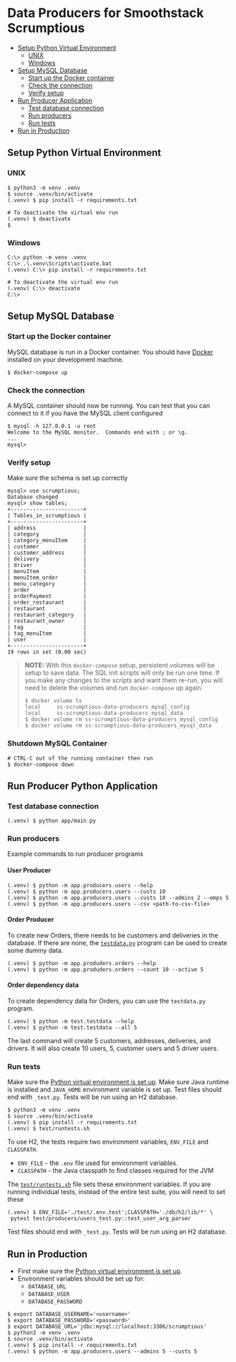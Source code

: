 # Data Producers for Smoothstack Scrumptious

* [Setup Python Virtual Environment](#setup-python-virtual-environment)
    * [UNIX](#unix)
    * [Windows](#windows)
* [Setup MySQL Database](#setup-mysql-database)
    * [Start up the Docker container](#start-up-the-docker-container)
    * [Check the connection](#check-the-connection)
    * [Verify setup](#verify-setup)
* [Run Producer Application](#run-producer-python-application)
    * [Test database connection](#test-database-connection)
    * [Run producers](#run-producers)
    * [Run tests](#run-tests)
* [Run in Production](#run-in-production)


## Setup Python Virtual Environment

### UNIX
```shell
$ python3 -m venv .venv
$ source .venv/bin/activate
(.venv) $ pip install -r requirements.txt

# To deactivate the virtual env run
(.venv) $ deactivate
$
```

### Windows

```shell
C:\> python -m venv .venv
C:\> .\.venv\Scripts\activate.bat
(.venv) C:\> pip install -r requirements.txt

# To deactivate the virtual env run
(.venv) C:\> deactivate
C:\>
```

## Setup MySQL Database

### Start up the Docker container

MySQL database is run in a Docker container. You should have [Docker][docker] installed on your development machine.

```shell
$ docker-compose up
```

### Check the connection

A MySQL container should now be running. You can test that you can connect to it if you have the MySQL client configured

```
$ mysql -h 127.0.0.1 -u root
Welcome to the MySQL monitor.  Commands end with ; or \g.
...
mysql>
```

### Verify setup

Make sure the schema is set up correctly

```
mysql> use scrumptious;
Database changed
mysql> show tables;
+-----------------------+
| Tables_in_scrumptious |
+-----------------------+
| address               |
| category              |
| category_menuItem     |
| customer              |
| customer_address      |
| delivery              |
| driver                |
| menuItem              |
| menuItem_order        |
| menu_category         |
| order                 |
| orderPayment          |
| order_restaurant      |
| restaurant            |
| restaurant_category   |
| restaurant_owner      |
| tag                   |
| tag_menuItem          |
| user                  |
+-----------------------+
19 rows in set (0.00 sec)
```

>**NOTE:** With this `docker-compose` setup, persistent volumes will be setup to save data.
> The SQL init scripts will only be run one time. If you make any changes to the scripts
> and want them re-run, you will need to delete the volumes and run `docker-compose` up again.
> 
>     $ docker volume ls
>     local     ss-scrumptious-data-producers_mysql_config
>     local     ss-scrumptious-data-producers_mysql_data
>     $ docker volume rm ss-scrumptious-data-producers_mysql_config
>     $ docker volume rm ss-scrumptious-data-producers_mysql_data

### Shutdown MySQL Container

```shell
# CTRL-C out of the running container then run
$ docker-compose down
```


## Run Producer Python Application

### Test database connection

```shell
(.venv) $ python app/main.py
```

### Run producers

Example commands to run producer programs

#### User Producer

```shell
(.venv) $ python -m app.producers.users --help
(.venv) $ python -m app.producers.users --custs 10
(.venv) $ python -m app.producers.users --custs 10 --admins 2 --emps 5
(.venv) $ python -m app.producers.users --csv <path-to-csv-file>
```

#### Order Producer

To create new Orders, there needs to be customers and deliveries in the database.
If there are none, the [`testdata.py`](#order-dependency-data) program can be
used to create some dummy data.

```shell
(.venv) $ python -m app.produders.orders --help
(.venv) $ python -m app.produders.orders --count 10 --active 5
```

#### Order dependency data

To create dependency data for Orders, you can use the `testdata.py` program.

```shell
(.venv) $ python -m test.testdata --help
(.venv) $ python -m test.testdata --all 5
```

The last command will create 5 customers, addresses, deliveries, and drivers.
It will also create 10 users, 5, customer users and 5 driver users.

### Run tests

Make sure the [Python virtual environment is set up](#setup-python-virtual-environment).
Make sure Java runtime is installed and `JAVA_HOME` environment variable is set up.
Test files should end with `_test.py`. Tests will be run using an H2 database.

```shell
$ python3 -m venv .venv
$ source .venv/bin/activate
(.venv) $ pip install -r requirements.txt
(.venv) $ test/runtests.sh
```

To use H2, the tests require two environment variables, `ENV_FILE` and `CLASSPATH`.

* `ENV_FILE` - the `.env` file used for environment variables.
* `CLASSPATH` - the Java classpath to find classes required for the JVM

The [`test/runtests.sh`](/test/runtests.sh) file sets these environment variables. If you are running
individual tests, instead of the entire test suite, you will need to set these

```shell
(.venv) $ ENV_FILE='./test/.env.test';CLASSPATH='./db/h2/lib/*' \
 pytest test/producers/users_test.py::test_user_arg_parser
```

Test files should end with `_test.py`. Tests will be run using an H2 database.

## Run in Production

* First make sure the [Python virtual environment is set up](#setup-python-virtual-environment).
* Environment variables should be set up for:
    * `DATABASE_URL`
    * `DATABASE_USER`
    * `DATABASE_PASSWORD`

```shell
$ export DATABASE_USERNAME='<username>'
$ export DATABASE_PASSWORD='<password>'
$ export DATABASE_URL='jdbc:mysql://localhost:3306/scrumptious'
$ python3 -m venv .venv
$ source .venv/bin/activate
(.venv) $ pip install -r requirements.txt
(.venv) $ python -m app.producers.users --admins 5 --custs 5
```

[docker]: https://docs.docker.com/get-docker/